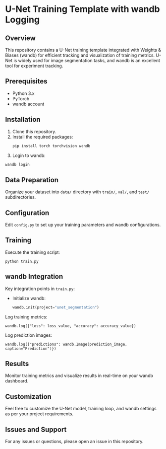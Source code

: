 # U-Net Training Template with wandb Logging

## Overview

This repository contains a U-Net training template integrated with Weights & Biases (wandb) for efficient tracking and visualization of training metrics. U-Net is widely used for image segmentation tasks, and wandb is an excellent tool for experiment tracking.

## Prerequisites

- Python 3.x
- PyTorch
- wandb account

## Installation

1. Clone this repository.
2. Install the required packages:
   ``` python
   pip install torch torchvision wandb
   ```
4. Login to wandb:
``` python
wandb login
```

## Data Preparation

Organize your dataset into `data/` directory with `train/`, `val/`, and `test/` subdirectories.

## Configuration

Edit `config.py` to set up your training parameters and wandb configurations.

## Training

Execute the training script:
```
python train.py
```


## wandb Integration

Key integration points in `train.py`:

- Initialize wandb:
  ```python
  wandb.init(project="unet_segmentation")
  ```

Log training metrics:
```
wandb.log({"loss": loss_value, "accuracy": accuracy_value})
```

Log prediction images:
```
wandb.log({"predictions": wandb.Image(prediction_image, caption="Prediction")})
```

## Results
Monitor training metrics and visualize results in real-time on your wandb dashboard.

## Customization
Feel free to customize the U-Net model, training loop, and wandb settings as per your project requirements.

## Issues and Support
For any issues or questions, please open an issue in this repository.



